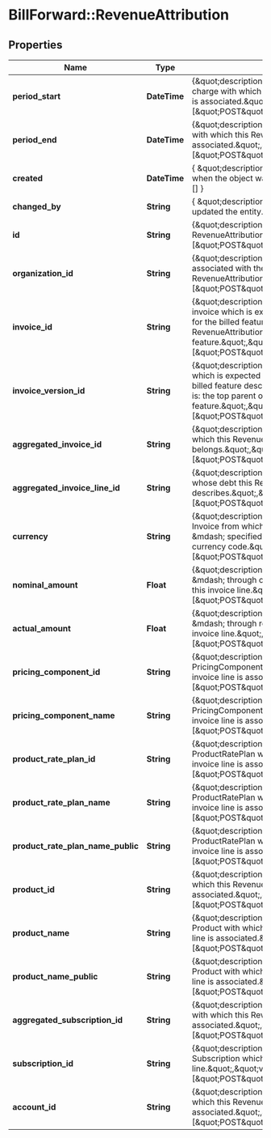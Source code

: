 # BillForward::RevenueAttribution

## Properties
Name | Type | Description | Notes
------------ | ------------- | ------------- | -------------
**period_start** | **DateTime** | {\&quot;description\&quot;:\&quot;PeriodStart of the charge with which this RevenueAttribution&#39;s invoice line is associated.\&quot;,\&quot;verbs\&quot;:[\&quot;POST\&quot;,\&quot;PUT\&quot;,\&quot;GET\&quot;]} | 
**period_end** | **DateTime** | {\&quot;description\&quot;:\&quot;PeriodEnd of the charge with which this RevenueAttribution&#39;s invoice line is associated.\&quot;,\&quot;verbs\&quot;:[\&quot;POST\&quot;,\&quot;PUT\&quot;,\&quot;GET\&quot;]} | 
**created** | **DateTime** | { \&quot;description\&quot; : \&quot;The UTC DateTime when the object was created.\&quot;, \&quot;verbs\&quot;:[] } | [optional] 
**changed_by** | **String** | { \&quot;description\&quot; : \&quot;ID of the user who last updated the entity.\&quot;, \&quot;verbs\&quot;:[] } | [optional] 
**id** | **String** | {\&quot;description\&quot;:\&quot;ID of the RevenueAttribution.\&quot;,\&quot;verbs\&quot;:[\&quot;POST\&quot;,\&quot;PUT\&quot;,\&quot;GET\&quot;]} | [optional] 
**organization_id** | **String** | {\&quot;description\&quot;:\&quot;ID of the organization associated with the RevenueAttribution.\&quot;,\&quot;verbs\&quot;:[\&quot;POST\&quot;,\&quot;PUT\&quot;,\&quot;GET\&quot;]} | 
**invoice_id** | **String** | {\&quot;description\&quot;:\&quot;Consistent ID of the invoice which is expected to be consulted when paying for the billed feature described in this RevenueAttribution. That is: the top parent of that billed feature.\&quot;,\&quot;verbs\&quot;:[\&quot;POST\&quot;,\&quot;PUT\&quot;,\&quot;GET\&quot;]} | 
**invoice_version_id** | **String** | {\&quot;description\&quot;:\&quot;Version ID of the invoice which is expected to be consulted when paying for the billed feature described in this RevenueAttribution. That is: the top parent of that billed feature.\&quot;,\&quot;verbs\&quot;:[\&quot;POST\&quot;,\&quot;PUT\&quot;,\&quot;GET\&quot;]} | 
**aggregated_invoice_id** | **String** | {\&quot;description\&quot;:\&quot;ID of the invoice to which this RevenueAttribution&#39;s invoice line belongs.\&quot;,\&quot;verbs\&quot;:[\&quot;POST\&quot;,\&quot;PUT\&quot;,\&quot;GET\&quot;]} | 
**aggregated_invoice_line_id** | **String** | {\&quot;description\&quot;:\&quot;ID of the invoice line whose debt this RevenueAttribution describes.\&quot;,\&quot;verbs\&quot;:[\&quot;POST\&quot;,\&quot;PUT\&quot;,\&quot;GET\&quot;]} | 
**currency** | **String** | {\&quot;description\&quot;:\&quot;The currency of the Invoice from which this RevenueAttribution was raised &amp;mdash; specified by a three-character ISO 4217 currency code.\&quot;,\&quot;verbs\&quot;:[\&quot;POST\&quot;,\&quot;PUT\&quot;,\&quot;GET\&quot;]} | 
**nominal_amount** | **Float** | {\&quot;description\&quot;:\&quot;The amount paid &amp;mdash; through credit or otherwise &amp;mdash; toward this invoice line.\&quot;,\&quot;verbs\&quot;:[\&quot;POST\&quot;,\&quot;PUT\&quot;,\&quot;GET\&quot;]} | 
**actual_amount** | **Float** | {\&quot;description\&quot;:\&quot;The amount paid &amp;mdash; through real money &amp;mdash; toward this invoice line.\&quot;,\&quot;verbs\&quot;:[\&quot;POST\&quot;,\&quot;PUT\&quot;,\&quot;GET\&quot;]} | 
**pricing_component_id** | **String** | {\&quot;description\&quot;:\&quot;ID of the PricingComponent with which this RevenueAttribution&#39;s invoice line is associated.\&quot;,\&quot;verbs\&quot;:[\&quot;POST\&quot;,\&quot;PUT\&quot;,\&quot;GET\&quot;]} | 
**pricing_component_name** | **String** | {\&quot;description\&quot;:\&quot;Name of the PricingComponent with which this RevenueAttribution&#39;s invoice line is associated.\&quot;,\&quot;verbs\&quot;:[\&quot;POST\&quot;,\&quot;PUT\&quot;,\&quot;GET\&quot;]} | 
**product_rate_plan_id** | **String** | {\&quot;description\&quot;:\&quot;ID of the ProductRatePlan with which this RevenueAttribution&#39;s invoice line is associated.\&quot;,\&quot;verbs\&quot;:[\&quot;POST\&quot;,\&quot;PUT\&quot;,\&quot;GET\&quot;]} | 
**product_rate_plan_name** | **String** | {\&quot;description\&quot;:\&quot;Internal name of the ProductRatePlan with which this RevenueAttribution&#39;s invoice line is associated.\&quot;,\&quot;verbs\&quot;:[\&quot;POST\&quot;,\&quot;PUT\&quot;,\&quot;GET\&quot;]} | 
**product_rate_plan_name_public** | **String** | {\&quot;description\&quot;:\&quot;Public name of the ProductRatePlan with which this RevenueAttribution&#39;s invoice line is associated.\&quot;,\&quot;verbs\&quot;:[\&quot;POST\&quot;,\&quot;PUT\&quot;,\&quot;GET\&quot;]} | 
**product_id** | **String** | {\&quot;description\&quot;:\&quot;ID of the Product with which this RevenueAttribution&#39;s invoice line is associated.\&quot;,\&quot;verbs\&quot;:[\&quot;POST\&quot;,\&quot;PUT\&quot;,\&quot;GET\&quot;]} | 
**product_name** | **String** | {\&quot;description\&quot;:\&quot;Internal name of the Product with which this RevenueAttribution&#39;s invoice line is associated.\&quot;,\&quot;verbs\&quot;:[\&quot;POST\&quot;,\&quot;PUT\&quot;,\&quot;GET\&quot;]} | 
**product_name_public** | **String** | {\&quot;description\&quot;:\&quot;Public name of the Product with which this RevenueAttribution&#39;s invoice line is associated.\&quot;,\&quot;verbs\&quot;:[\&quot;POST\&quot;,\&quot;PUT\&quot;,\&quot;GET\&quot;]} | 
**aggregated_subscription_id** | **String** | {\&quot;description\&quot;:\&quot;ID of the Subscription with which this RevenueAttribution&#39;s invoice line is associated.\&quot;,\&quot;verbs\&quot;:[\&quot;POST\&quot;,\&quot;PUT\&quot;,\&quot;GET\&quot;]} | 
**subscription_id** | **String** | {\&quot;description\&quot;:\&quot;Consistent ID of the Subscription which pays for this invoice line.\&quot;,\&quot;verbs\&quot;:[\&quot;POST\&quot;,\&quot;PUT\&quot;,\&quot;GET\&quot;]} | 
**account_id** | **String** | {\&quot;description\&quot;:\&quot;ID of the Account with which this RevenueAttribution&#39;s invoice line is associated.\&quot;,\&quot;verbs\&quot;:[\&quot;POST\&quot;,\&quot;PUT\&quot;,\&quot;GET\&quot;]} | 


